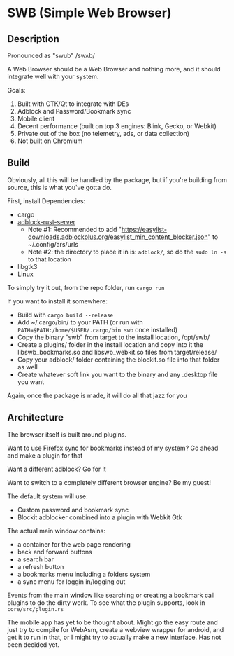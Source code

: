 # SWB (Simple Web Browser)

## Description

Pronounced as "swub" /swʌb/

A Web Browser should be a Web Browser and nothing more, and it should integrate well with your system.

Goals:
1. Built with GTK/Qt to integrate with DEs
2. Adblock and Password/Bookmark sync
3. Mobile client
4. Decent performance (built on top 3 engines: Blink, Gecko, or Webkit)
5. Private out of the box (no telemetry, ads, or data collection)
6. Not built on Chromium

## Build

Obviously, all this will be handled by the package, but if you're building from source, this is what you've gotta do.

First, install Dependencies:
- cargo
- [adblock-rust-server](https://github.com/dudik/blockit)
  + Note #1: Recommended to add "https://easylist-downloads.adblockplus.org/easylist_min_content_blocker.json" to ~/.config/ars/urls
  + Note #2: the directory to place it in is: `adblock/`, so do the `sudo ln -s` to that location
- libgtk3
- Linux

To simply try it out, from the repo folder, run `cargo run`

If you want to install it somewhere:
- Build with `cargo build --release`
- Add ~/.cargo/bin/ to your PATH (or run with `PATH=$PATH:/home/$USER/.cargo/bin swb` once installed)
- Copy the binary "swb" from target to the install location, /opt/swb/
- Create a plugins/ folder in the install location and copy into it the libswb_bookmarks.so and libswb_webkit.so files from target/release/
- Copy your adblock/ folder containing the blockit.so file into that folder as well
- Create whatever soft link you want to the binary and any .desktop file you want

Again, once the package is made, it will do all that jazz for you

## Architecture

The browser itself is built around plugins.

Want to use Firefox sync for bookmarks instead of my system? Go ahead and make a plugin for that

Want a different adblock? Go for it

Want to switch to a completely different browser engine? Be my guest!

The default system will use:
- Custom password and bookmark sync
- Blockit adblocker combined into a plugin with Webkit Gtk

The actual main window contains:
- a container for the web page rendering
- back and forward buttons
- a search bar
- a refresh button
- a bookmarks menu including a folders system
- a sync menu for loggin in/logging out

Events from the main window like searching or creating a bookmark call plugins to do the dirty work. To see what the plugin supports, look in `core/src/plugin.rs`

The mobile app has yet to be thought about. Might go the easy route and just try to compile for WebAsm, create a webview wrapper for android, and get it to run in that, or I might try to actually make a new interface. Has not been decided yet.
